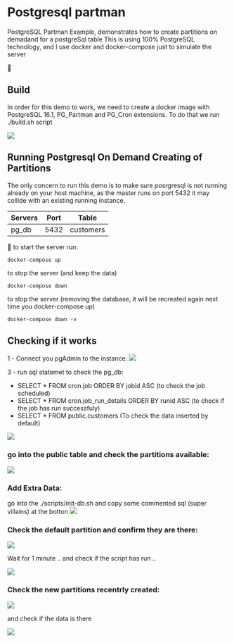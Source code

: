 # Postgresql partman
PostgreSQL Partman Example, demonstrates how to create partitions on demadand for a postgreSql table
This is using 100% PostgreSQL technology, and I use docker and docker-compose just to simulate the server


:dancers: 

## Build
In order for this demo to work, we need to create a docker image with PostgreSQL 16.1, PG_Partman and PG_Cron extensions.
To do that we run ./build.sh script

<img src="readme-imgs/build.png"/>


## Running Postgresql On Demand Creating of Partitions
The only concern to run this demo is to make sure posrgresql is not running already on your host machine, as the master runs on port 5432 it may collide with an existing running instance.

| Servers | Port  | Table      |
| --------| ------|------------|
| pg_db   | 5432  | customers  |


:woman_dancing:
to start the server run:
```
docker-compose up
```
to stop the server (and keep the data)
```
docker-compose down
```
to stop the server (removing the database, it will be recreated again next time you docker-compose up)
```
docker-compose down -v
```

## Checking if it works
1 - Connect you pgAdmin to the instance:
<img src="readme-imgs/connection.png"/>

3 - run sql statemet to check the pg_db:
- SELECT * FROM cron.job ORDER BY jobid ASC (to check the job scheduled)
- SELECT * FROM cron.job_run_details ORDER BY runid ASC (to check if the job has run successfuly)
- SELECT * FROM public.customers (To check the data inserted by default)
<img src="readme-imgs/customers.png"/>


### go into the public table and check the partitions available:
<img src="readme-imgs/partitions.png"/>

### Add Extra Data:
go into the ./scripts/init-db.sh and copy some commented sql (super villains) at the botton
<img src="readme-imgs/add-extra-data.png"/>

### Check the default partition and confirm they are there:
<img src="readme-imgs/default-table-full.png"/>

Wait for 1 minute .. and check if the script has run ..

<img src="readme-imgs/scripit-has-run.png"/>

### Check the new partitions recentrly created:
<img src="readme-imgs/confirm-partitions.png"/>

and check if the data is there

<img src="readme-imgs/confirm-data.png"/>


